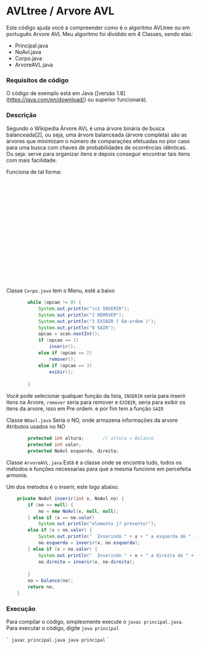 # AVLtree / Arvore AVL
Este código ajuda você a compreender como é o algoritmo AVLtree ou em português Arvore AVL
Meu algoritmo foi dividido em 4 Classes, sendo elas: 

  - Principal.java
  - NoAvl.java
  - Corpo.java
  - ArvoreAVL.java
  
### Requisitos de código
O código de exemplo está em Java ([versão 1.8] (https://java.com/en/download/) ou superior funcionará).

### Descrição
  Segundo o Wikipedia Árvore AVL é uma árvore binária de busca balanceada[2], ou seja, uma árvore balanceada (árvore completa) são as árvores que minimizam o número de comparações efetuadas no pior caso para uma busca com chaves de probabilidades de ocorrências idênticas.
  Ou seja: serve para organizar itens e depois conseguir encontrar tais itens com mais facilidade.
            
  Funciona de tal forma:<br>
<img src="https://github.com/wesleyvicen/AVLtree/blob/master/imgs/AVLtree.gif" width="800">


Classe `Corpo.java` 
tem o Menu, esté a baixo
```java
		while (opcao != 0) {
			System.out.println("\n1 INSERIR");
			System.out.println("2 REMOVER");
			System.out.println("3 EXIBIR ( Em-ordem )");
			System.out.println("0 SAIR");
			opcao = scan.nextInt();
			if (opcao == 1)
				inserir();
			else if (opcao == 2)
				remover();
			else if (opcao == 3)
				exibir();

		}
``` 

 Você pode selecionar qualquer função da lista, `INSERIR` seria para inserir itens na Arvore, `remover` seria para remover e `EXIBIR`, seria para exibir os itens da arvore, isso em Pre ordem. e por fim tem a função `SAIR`

Classe `NOavl.java`
Seria o NO, onde armazena informações da arvore
Atributos usados no NO
```java
    	protected int altura;       // altura = Balanco
    	protected int valor;
        protected NoAvl esquerda, direita;
``` 

Classe `ArvoreAVL.java`
Está é a classe onde se encontra tudo, todos os métodos e funções necessarias para que a mesma funcione em percefeita armonia.

Um dos metodos é o inserir, este logo abaixo.
```java
	private NoAvl inserir(int x, NoAvl no) {
		if (no == null) {
			no = new NoAvl(x, null, null);
		} else if (x == no.valor)
			System.out.println("elemento j? presente!");
		else if (x < no.valor) {
			System.out.println("  Inserindo " + x + " a esquerda de " + no.valor);
			no.esquerda = inserir(x, no.esquerda);
		} else if (x > no.valor) {
			System.out.println("  Inserindo " + x + " a direita de " + no.valor);
			no.direita = inserir(x, no.direita);

		}
		no = balance(no);
		return no;
	}
``` 

### Execução
Para compilar o código, simplesmente execute o `javac principal.java`.
Para executar o código, digite `java principal`

`` `
javac principal.java
java principal
`` `
